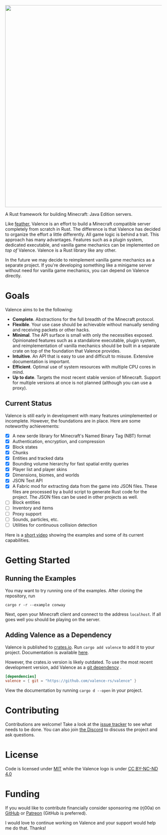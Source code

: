 <img src="assets/logo-full.svg" width="650">

A Rust framework for building Minecraft: Java Edition servers.

Like [feather](https://github.com/feather-rs/feather), Valence is an effort to build a Minecraft compatible server completely from scratch in Rust. The difference is that Valence has decided to organize the effort a little differently. All game logic is behind a trait. This approach has many advantages. Features such as a plugin system, dedicated executable, and vanilla game mechanics can be implemented _on top of_ Valence. Valence is a Rust library like any other.

In the future we may decide to reimplement vanilla game mechanics as a separate project. If you're developing something like a minigame server without need for vanilla game mechanics, you can depend on Valence directly.

# Goals

Valence aims to be the following:

* **Complete**. Abstractions for the full breadth of the Minecraft protocol.
* **Flexible**. Your use case should be achievable without manually sending and receiving packets or other hacks.
* **Minimal**. The API surface is small with only the necessities exposed. Opinionated features such as a
  standalone executable, plugin system, and reimplementation of vanilla mechanics should be built in a separate crate on
  top of the foundation that Valence provides.
* **Intuitive**. An API that is easy to use and difficult to misuse. Extensive documentation is important.
* **Efficient**. Optimal use of system resources with multiple CPU cores in mind.
* **Up to date**. Targets the most recent stable version of Minecraft. Support for multiple versions at once is not
  planned (although you can use a proxy).

## Current Status

Valence is still early in development with many features unimplemented or incomplete. However, the foundations are in
place. Here are some noteworthy achievements:

- [x] A new serde library for Minecraft's Named Binary Tag (NBT) format
- [x] Authentication, encryption, and compression
- [x] Block states
- [x] Chunks
- [x] Entities and tracked data
- [x] Bounding volume hierarchy for fast spatial entity queries
- [x] Player list and player skins
- [x] Dimensions, biomes, and worlds
- [x] JSON Text API
- [x] A Fabric mod for extracting data from the game into JSON files. These files are processed by a build script to
  generate Rust code for the project. The JSON files can be used in other projects as well.
- [ ] Block entities
- [ ] Inventory and items
- [ ] Proxy support
- [ ] Sounds, particles, etc.
- [ ] Utilities for continuous collision detection

Here is a [short video](https://www.youtube.com/watch?v=6P072lKE01s) showing the examples and some of its current
capabilities.

# Getting Started

## Running the Examples

You may want to try running one of the examples. After cloning the repository, run

```shell
cargo r -r --example conway
```

Next, open your Minecraft client and connect to the address `localhost`.
If all goes well you should be playing on the server.

## Adding Valence as a Dependency

Valence is published to [crates.io](https://crates.io/crates/valence). Run `cargo add valence` to add it to your
project. Documentation is available [here](https://docs.rs/valence/latest/valence/).

However, the crates.io version is likely outdated. To use the most recent development version, add Valence as a
[git dependency](https://doc.rust-lang.org/cargo/reference/specifying-dependencies.html#specifying-dependencies-from-git-repositories)
.

```toml
[dependencies]
valence = { git = "https://github.com/valence-rs/valence" }
```

View the documentation by running `cargo d --open` in your project.

# Contributing

Contributions are welcome! Take a look at the [issue tracker](https://github.com/rj00a/valence/issues) to see what needs
to be done. You can also join [the Discord](https://discord.gg/8Fqqy9XrYb) to discuss the project and ask questions.

# License

Code is licensed under [MIT](https://opensource.org/licenses/MIT) while the Valence logo is
under [CC BY-NC-ND 4.0](https://creativecommons.org/licenses/by-nc-nd/4.0/)

# Funding

If you would like to contribute financially consider sponsoring me (rj00a) on [GitHub](https://github.com/sponsors/rj00a)
or [Patreon](https://www.patreon.com/rj00a) (GitHub is preferred).

I would love to continue working on Valence and your support would help me do that. Thanks!
